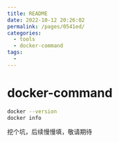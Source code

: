 ```yaml
---
title: README
date: 2022-10-12 20:26:02
permalink: /pages/0541ed/
categories:
  - tools
  - docker-command
tags:
  - 
---
```

# docker-command


```bash
docker --version
docker info

```
挖个坑，后续慢慢填，敬请期待